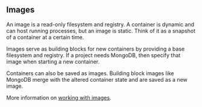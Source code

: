 ## Images

An image is a read-only filesystem and registry. A container is dynamic and can host running processes, but an image is static. Think of it as a snapshot of a container at a certain time.

Images serve as building blocks for new containers by providing a base filesystem and registry. If a project needs MongoDB, then specify that image when starting a new container.

Containers can also be saved as images. Building block images like MongoDB merge with the altered container state and are saved as a new image.

More information on [working with images](http://spoonium.net/docs/containers#buildingimages).